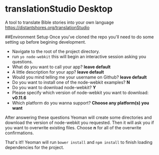 translationStudio Desktop
========================

A tool to translate Bible stories into your own language  https://distantshores.org/translationStudio


##Environment Setup
Once you've cloned the repo you'll need to do some setting up before begining development. 

* Navigate to the root of the project directory.
* run ```yo node-webkit``` this will begin an interactive session asking you questions.
 * What do you want to call your app? **leave default**
 * A little description for your app? **leave default**
 * Would you mind telling me your username on Github? **leave default**
 * Do you want to install one of the node-webkit examples? **N**
 * Do you want to download node-webkit? **Y**
 * Please specify which version of node-webkit you want to download: **v0.11.6**
 * Which platform do you wanna support? **Choose any platform(s) you want**

After answering these questions Yeoman will create some directories and download the version of node-webkit you requested. Then it will ask you if you want to overwrite existing files. Choose **n** for all of the overwrite confirmations.

That's it!! Yeoman will run ```bower install``` and ```npm install``` to finish loading dependencies for the project.